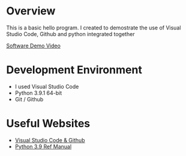 # Overview

This is a basic hello program. I created to demostrate the use of Visual Studio Code, Github and python integrated together

[Software Demo Video](https://youtu.be/i3OfMmxffug)

# Development Environment

* I used Visual Studio Code
* Python 3.9.1  64-bit
* Git / Github


# Useful Websites

* [Visual Studio Code & Github](https://code.visualstudio.com/docs/editor/versioncontrol)
* [Python 3.9 Ref Manual](https://docs.python.org/3.9/library/)